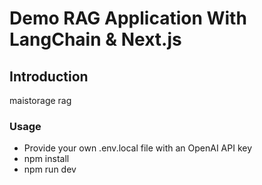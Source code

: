 # Demo RAG Application With LangChain & Next.js

## Introduction
maistorage rag

### Usage

- Provide your own .env.local file with an OpenAI API key
- npm install
- npm run dev

